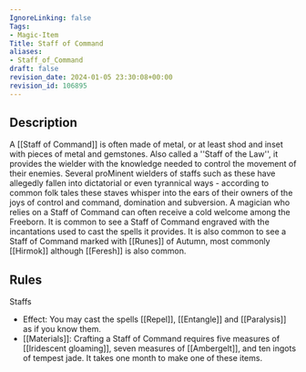 ```yaml
---
IgnoreLinking: false
Tags:
- Magic-Item
Title: Staff of Command
aliases:
- Staff_of_Command
draft: false
revision_date: 2024-01-05 23:30:08+00:00
revision_id: 106895
---
```


## Description
A [[Staff of Command]] is often made of metal, or at least shod and inset with pieces of metal and gemstones. Also called a ''Staff of the Law'', it provides the wielder with the knowledge needed to control the movement of their enemies. Several proMinent wielders of staffs such as these have allegedly fallen into dictatorial or even tyrannical ways - according to common folk tales these staves whisper into the ears of their owners of the joys of control and command, domination and subversion. A magician who relies on a Staff of Command can often receive a cold welcome among the Freeborn.
It is common to see a Staff of Command engraved with the incantations used to cast the spells it provides. It is also common to see a Staff of Command marked with [[Runes]] of Autumn, most commonly [[Hirmok]] although [[Feresh]] is also common.
## Rules
Staffs
* Effect: You may cast the spells [[Repel]], [[Entangle]] and [[Paralysis]] as if you know them.
* [[Materials]]: Crafting a Staff of Command requires five measures of [[Iridescent gloaming]], seven measures of [[Ambergelt]], and ten ingots of tempest jade. It takes one month to make one of these items.